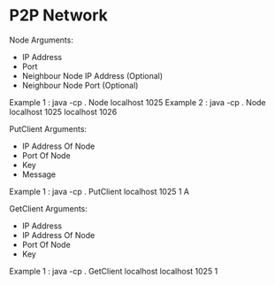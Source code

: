 # P2P Network

Node Arguments:

- IP Address
- Port
- Neighbour Node IP Address (Optional)
- Neighbour Node Port (Optional)

Example 1 : java -cp . Node localhost 1025 Example 2 : java -cp . Node localhost 1025 localhost 1026

PutClient Arguments:

- IP Address Of Node
- Port Of Node
- Key
- Message

Example 1 : java -cp . PutClient localhost 1025 1 A

GetClient Arguments:

- IP Address
- IP Address Of Node
- Port Of Node
- Key

Example 1 : java -cp . GetClient localhost localhost 1025 1

